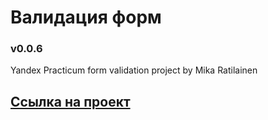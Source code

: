# Валидация форм

### v0.0.6

Yandex Practicum form validation project by Mika Ratilainen

## [Ссылка на проект](https://mikaratilainen.github.io/form-validation/)

